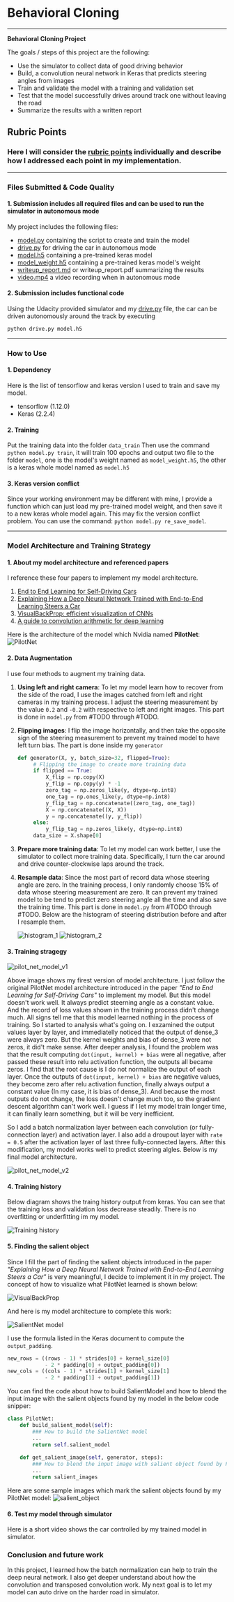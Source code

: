 # **Behavioral Cloning** 

---

**Behavioral Cloning Project**

The goals / steps of this project are the following:
* Use the simulator to collect data of good driving behavior
* Build, a convolution neural network in Keras that predicts steering angles from images
* Train and validate the model with a training and validation set
* Test that the model successfully drives around track one without leaving the road
* Summarize the results with a written report


[//]: # (Image References)

[pilot_net]: ./writeup_images/PilotNet.png "Pilot Net"
[pilot_net_model_v1]: ./writeup_images/pilot_net_model_v1.png "Pilot Net Model Version 1"
[pilot_net_model_v2]: ./writeup_images/pilot_net_model_v2.png "Pilot Net Model Version 2"
[salient_net_model]: ./writeup_images/salient_net_model.png "Salient Net Model"
[data_augmented_01]: ./writeup_images/data_augmented_01.png "Flipping image"
[data_augmented_02]: ./writeup_images/data_augmented_02.png "Data Distribution"
[training_history]: ./writeup_images/history.png "Training history"
[histogram_1]: ./writeup_images/histogram_1.png "Steering distribution before resample"
[histogram_2]: ./writeup_images/histogram_2.png "Steering distribution after resample"
[visual_back_prop]: ./writeup_images/VisualBackProp.png "Block diagram of the VisualBackProp method"
[salient_object]: ./writeup_images/salient_object.png "Salient objects found by PilotNet"
[autonomous_mode]: ./writeup_images/autonomous_mode.gif "Autonomous mode"

## Rubric Points
### Here I will consider the [rubric points](https://review.udacity.com/#!/rubrics/432/view) individually and describe how I addressed each point in my implementation.  

---
### Files Submitted & Code Quality

#### 1. Submission includes all required files and can be used to run the simulator in autonomous mode

My project includes the following files:
* [model.py](./model.py) containing the script to create and train the model
* [drive.py](./drive.py) for driving the car in autonomous mode
* [model.h5](./model/model.h5) containing a pre-trained keras model
* [model_weight.h5](./model/model_weight.h5) containing a pre-trained keras model's weight
* [writeup_report.md](./writeup_report.md) or writeup_report.pdf summarizing the results
* [video.mp4](./video.mp4) a video recording when in autonomous mode

#### 2. Submission includes functional code
Using the Udacity provided simulator and my [drive.py](./drive.py) file, the car can be driven autonomously around the track by executing 
```sh
python drive.py model.h5
```

---
### How to Use

#### 1. Dependency
Here is the list of tensorflow and keras version I used to train and save my model.
* tensorflow (1.12.0)
* Keras (2.2.4)

#### 2. Training
Put the training data into the folder `data_train`
Then use the command `python model.py train`, it will train 100 epochs and output two file to the folder `model`, one is the model's weight named as `model_weight.h5`, the other is a keras whole model named as `model.h5`

#### 3. Keras version conflict
Since your working environment may be different with mine, I provide a function which can just load my pre-trained model weight, and then save it to a new keras whole model again. This may fix the version conflict problem. You can use the command: `python model.py re_save_model`.

---
### Model Architecture and Training Strategy

#### 1. About my model architecture and referenced papers

I reference these four papers to implement my model architecture.
1. [End to End Learning for Self-Driving Cars](https://arxiv.org/abs/1604.07316)
2. [Explaining How a Deep Neural Network Trained with End-to-End Learning Steers a Car](https://arxiv.org/abs/1704.07911)
3. [VisualBackProp: efficient visualization of CNNs](https://arxiv.org/abs/1611.05418)
4. [A guide to convolution arithmetic for deep learning](https://arxiv.org/abs/1603.07285)

Here is the architecture of the model which Nvidia named **PilotNet**:
![PilotNet][pilot_net]

#### 2. Data Augmentation

I use four methods to augment my training data.
1. **Using left and right camera**: To let my model learn how to recover from the side of the road, I use the images catched from left and right cameras in my training process. I adjust the steering measurement by the value `0.2` and `-0.2` with respective to left and right images. This part is done in `model.py` from #TODO through #TODO.
2. **Flipping images**: I flip the image horizontally, and then take the opposite sign of the steering measurement to prevent my trained model to have left turn bias. The part is done inside my `generator`
   ```python
   def generator(X, y, batch_size=32, flipped=True):
        # Flipping the image to create more training data
        if flipped == True:
            X_flip = np.copy(X)
            y_flip = np.copy(y) * -1
            zero_tag = np.zeros_like(y, dtype=np.int8)
            one_tag = np.ones_like(y, dtype=np.int8)
            y_flip_tag = np.concatenate((zero_tag, one_tag))
            X = np.concatenate((X, X))
            y = np.concatenate((y, y_flip))
        else:
            y_flip_tag = np.zeros_like(y, dtype=np.int8)
        data_size = X.shape[0]
   ```
3. **Prepare more training data**: To let my model can work better, I use the simulator to collect more training data. Specifically, I turn the car around and drive counter-clockwise laps around the track.
4. **Resample data**: Since the most part of record data whose steering angle are zero. In the training process, I only randomly choose 15% of data whose steering measurement are zero. It can prevent my trained model to be tend to predict zero steering angle all the time and also save the training time. This part is done in `model.py` from #TODO through #TODO. Below are the histogram of steering distribution before and after I resample them.
   
   ![histogram_1][histogram_1]
   ![histogram_2][histogram_2]

#### 3. Training stragegy

![pilot_net_model_v1][pilot_net_model_v1]

Above image shows my firest version of model architecture. I just follow the original PilotNet model architecture introduced in the paper *"End to End Learning for Self-Driving Cars"* to implement my model. But this model doesn't work well. It always predict steerning angle as a constant value. And the record of loss values shown in the training process didn't change much. All signs tell me that this model learned nothing in the process of training. So I started to analysis what's going on. I exzamined the output values layer by layer, and immediatelly noticed that the output of dense_3 were always zero. But the kernel weights and bias of dense_3 were not zeros, it did't make sense. After deeper analysis, I found the problem was that the result computing `dot(input, kernel) + bias` were all negative, after passed these result into relu activation function, the outputs all became zeros. I find that the root cause is I do not normalize the output of each layer. Once the outputs of `dot(input, kernel) + bias` are negative values, they become zero after relu activation function, finally always output a constant value (In my case, it is bias of dense_3). And because the most outputs do not change, the loss doesn't change much too, so the gradient descent algorithm can't work well. I guess if I let my model train longer time, it can finally learn something, but it will be very inefficient.

So I add a batch normalization layer between each convolution (or fully-connection layer) and activation layer. I also add a droupout layer with `rate = 0.5` after the activation layer of last three fully-connected layers. After this modification, my model works well to predict steering algles. Below is my final model architecture.

![pilot_net_model_v2][pilot_net_model_v2]

#### 4. Training history

Below diagram shows the traing history output from keras. You can see that the training loss and validation loss decrease steadily. There is no overfitting or underfitting im my model.

![Training history][training_history]

#### 5. Finding the salient object

Since I fill the part of finding the salient objects introduced in the paper *"Explaining How a Deep Neural Network Trained with End-to-End Learning Steers a Car"* is very meaningful, I decide to implement it in my project. The concept of how to visualize what PilotNet learned is shown below:

![VisualBackProp][visual_back_prop]

And here is my model architecture to complete this work:

![SalientNet model][salient_net_model]

I use the formula listed in the Keras document to compute the `output_padding`.
```python
new_rows = ((rows - 1) * strides[0] + kernel_size[0]
            - 2 * padding[0] + output_padding[0])
new_cols = ((cols - 1) * strides[1] + kernel_size[1]
            - 2 * padding[1] + output_padding[1])
```
You can find the code about how to build SalientModel and how to blend the input image with the salient objects found by my model in the below code snipper:
```python
class PilotNet:
    def build_salient_model(self):
        ### How to build the SalientNet model
        ...
        return self.salient_model
    
    def get_salient_image(self, generator, steps):
        ### How to blend the input image with salient object found by PilotNet
        ...
        return salient_images
```

Here are some sample images which mark the salient objects found by my PilotNet model:
![salient_object][salient_object]

#### 6. Test my model through simulator

Here is a short video shows the car controlled by my trained model in simulator.


### Conclusion and future work

In this project, I learned how the batch normalization can help to train the deep neural network. I also get deeper understand about how the convolution and transposed convolution work. My next goal is to let my model can auto drive on the harder road in simulator.

